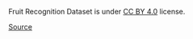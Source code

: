 Fruit Recognition Dataset is under [CC BY 4.0](https://creativecommons.org/licenses/by/4.0/legalcode) license.

[Source](https://zenodo.org/record/1310165)